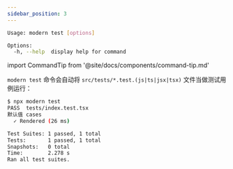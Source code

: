 ```yaml
---
sidebar_position: 3
---
```


```bash
Usage: modern test [options]

Options:
  -h, --help  display help for command
```

import CommandTip from '@site/docs/components/command-tip.md'

<CommandTip />

`modern test` 命令会自动将 `src/tests/*.test.(js|ts|jsx|tsx)` 文件当做测试用例运行：

```bash
$ npx modern test
PASS  tests/index.test.tsx
默认值 cases
  ✓ Rendered (26 ms)

Test Suites: 1 passed, 1 total
Tests:       1 passed, 1 total
Snapshots:   0 total
Time:        2.278 s
Ran all test suites.
```

